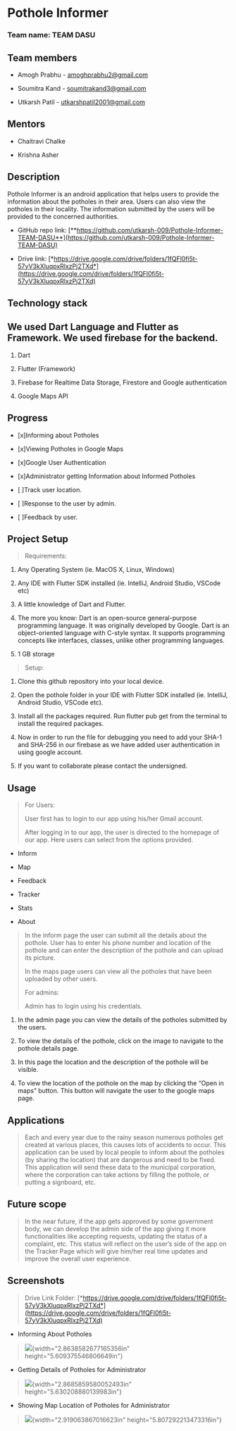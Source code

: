 Pothole Informer
================

### Team name: TEAM DASU 

Team members 
-------------

-   Amogh Prabhu - amoghprabhu2@gmail.com

-   Soumitra Kand - soumitrakand3@gmail.com

-   Utkarsh Patil - utkarshpatil2001@gmail.com

Mentors 
--------

-   Chaitravi Chalke

-   Krishna Asher

Description
------------

Pothole Informer is an android application that helps users to provide
the information about the potholes in their area. Users can also view
the potholes in their locality. The information submitted by the users
will be provided to the concerned authorities.

-   GitHub repo link:
    [**https://github.com/utkarsh-009/Pothole-Informer-TEAM-DASU**](https://github.com/utkarsh-009/Pothole-Informer-TEAM-DASU)

-   Drive link:
    [*https://drive.google.com/drive/folders/1fQFl0fi5t-57yV3kXluqpxRlxzPj2TXd*](https://drive.google.com/drive/folders/1fQFl0fi5t-57yV3kXluqpxRlxzPj2TXd)

Technology stack 
-----------------

We used Dart Language and Flutter as Framework. We used firebase for the backend.
---------------------------------------------------------------------------------

1.  Dart

2.  Flutter (Framework)

3.  Firebase for Realtime Data Storage, Firestore and Google
    authentication

4.  Google Maps API

Progress
--------

-   [x]Informing about Potholes

-   [x]Viewing Potholes in Google Maps

-   [x]Google User Authentication

-   [x]Administrator getting Information about Informed Potholes

-   [ ]Track user location.

-   [ ]Response to the user by admin.

-   [ ]Feedback by user.

Project Setup
-------------

> Requirements:

1.  Any Operating System (ie. MacOS X, Linux, Windows)

2.  Any IDE with Flutter SDK installed (ie. IntelliJ, Android Studio, VSCode etc)

3.  A little knowledge of Dart and Flutter.

4.  The more you know: Dart is an open-source general-purpose programming language. It was originally developed by Google. Dart is an object-oriented language with C-style syntax. It supports programming concepts like interfaces, classes, unlike other programming languages.

5.  1 GB storage

> Setup:

1.  Clone this github repository into your local device.

2.  Open the pothole folder in your IDE with Flutter SDK installed (ie. IntelliJ, Android Studio, VSCode etc).

3.  Install all the packages required. Run flutter pub get from the terminal to install the required packages.

4.  Now in order to run the file for debugging you need to add your SHA-1 and SHA-256 in our firebase as we have added user authentication in using google account.

5.  If you want to collaborate please contact the undersigned.

Usage
-----

> For Users:
>
> User first has to login to our app using his/her Gmail account.
>
> After logging in to our app, the user is directed to the homepage of
> our app. Here users can select from the options provided.

-   Inform

-   Map

-   Feedback

-   Tracker

-   Stats

-   About

> In the inform page the user can submit all the details about the
> pothole. User has to enter his phone number and location of the
> pothole and can enter the description of the pothole and can upload
> its picture.
>
> In the maps page users can view all the potholes that have been
> uploaded by other users.
>
> For admins:
>
> Admin has to login using his credentials.

1.  In the admin page you can view the details of the potholes submitted
    by the users.

2.  To view the details of the pothole, click on the image to navigate
    to the pothole details page.

3.  In this page the location and the description of the pothole will
    be visible.

4.  To view the location of the pothole on the map by clicking the “Open
    in maps” button. This button will navigate the user to the google
    maps page.

Applications 
-------------

> Each and every year due to the rainy season numerous potholes get
> created at various places, this causes lots of accidents to occur.
> This application can be used by local people to inform about the
> potholes (by sharing the location) that are dangerous and need to be
> fixed. This application will send these data to the municipal
> corporation, where the corporation can take actions by filling the
> pothole, or putting a signboard, etc.

Future scope 
-------------

>In the near future, if the app gets approved by some government body, we
>can develop the admin side of the app giving it more functionalities
>like accepting requests, updating the status of a complaint, etc. This
>status will reflect on the user’s side of the app on the Tracker Page
>which will give him/her real time updates and improve the overall user
>experience.

Screenshots
-----------

> Drive Link Folder:
> [*https://drive.google.com/drive/folders/1fQFl0fi5t-57yV3kXluqpxRlxzPj2TXd*](https://drive.google.com/drive/folders/1fQFl0fi5t-57yV3kXluqpxRlxzPj2TXd)

-   Informing About Potholes

> ![](Images/image1.jpg){width="2.8638582677165356in"
> height="5.609375546806649in"}

-   Getting Details of Potholes for Administrator

> ![](Images/image2.jpg){width="2.8685859580052493in"
> height="5.630208880139983in"}

-   Showing Map Location of Potholes for Administrator

> ![](Images/image3.jpg){width="2.919063867016623in"
> height="5.807292213473316in"}
